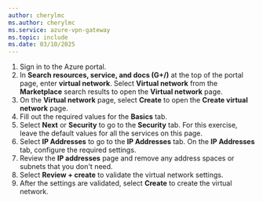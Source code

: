 ```yaml
---
author: cherylmc
ms.author: cherylmc
ms.service: azure-vpn-gateway
ms.topic: include
ms.date: 03/10/2025
---
```


1. Sign in to the Azure portal.
1. In **Search resources, service, and docs (G+/)** at the top of the portal page, enter **virtual network**. Select **Virtual network** from the **Marketplace** search results to open the **Virtual network** page.
1. On the **Virtual network** page, select **Create** to open the **Create virtual network** page.
1. Fill out the required values for the **Basics** tab.
1. Select **Next** or **Security** to go to the **Security** tab. For this exercise, leave the default values for all the services on this page.
1. Select **IP Addresses** to go to the **IP Addresses** tab. On the **IP Addresses** tab, configure the required settings.
1. Review the **IP addresses** page and remove any address spaces or subnets that you don't need.
1. Select **Review + create** to validate the virtual network settings.
1. After the settings are validated, select **Create** to create the virtual network.